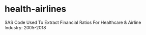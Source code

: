 # health-airlines
SAS Code Used To Extract Financial Ratios For Healthcare &amp; Airline Industry: 2005-2018
